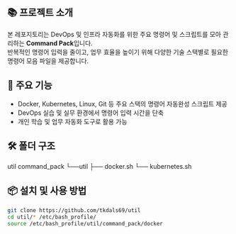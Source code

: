 ## 📚 프로젝트 소개
본 레포지토리는 DevOps 및 인프라 자동화를 위한 주요 명령어 및 스크립트를 모아 관리하는 **Command Pack**입니다.  
반복적인 명령어 입력을 줄이고, 업무 효율을 높이기 위해 다양한 기술 스택별로 필요한 명령어 모음 파일을 제공합니다.

## 🚀 주요 기능
- Docker, Kubernetes, Linux, Git 등 주요 스택의 명령어 자동완성 스크립트 제공
- DevOps 실습 및 실무 환경에서 명령어 입력 시간을 단축
- 개인 학습 및 업무 자동화 도구로 활용 가능

## 🛠️ 폴더 구조

util
command_pack
 └──util
    ├── docker.sh
    └── kubernetes.sh


## 📦 설치 및 사용 방법
```bash
git clone https://github.com/tkdals69/util
cd util/* /etc/bash_profile/
source /etc/bash_profile/util/command_pack/docker
